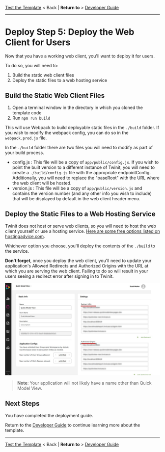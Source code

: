 [Test the Template](./d4-test.md) < Back | **Return to** > [Developer Guide](../README.md)

---

# Deploy Step 5: Deploy the Web Client for Users

Now that you have a working web client, you'll want to deploy it for users.

To do so, you will need to:

1. Build the static web client files
2. Deploy the static files to a web hosting service

## Build the Static Web Client Files

1. Open a terminal window in the directory in which you cloned the template code
2. Run ```npm run build```

This will use Webpack to build deployable static files in the ```./build``` folder. If you wish to modify the webpack config, you can do so in the ```webpack.prod.js``` file.

In the ```./build``` folder there are two files you will need to modify as part of your build process.

* config.js : This file will be a copy of ```app/public/config.js```. If you wish to point the built version to a different instance of Twinit, you will need to create a ```./build/config.js``` file with the appropriate endpointConfig. Additionally, you will need to replace the "baseRoot" with the URL where the web client will be hosted.
* version.js : This file will be a copy of ```app/public/version.js``` and contains the version number (and any other info you wish to include) that will be displayed by default in the web client header menu.

## Deploy the Static Files to a Web Hosting Service

Twinit does not host or serve web clients, so you will need to host the web client yourself or use a hosting service. [Here are some free options listed on hostingadvice.com](https://www.hostingadvice.com/how-to/best-static-web-hosting/#free).

Whichever option you choose, you'll deploy the contents of the ```./build``` to the service.

**Don't forget**, once you deploy the web client, you'll need to update your application's Allowed Redirects and Authorized Origins with the URL at which you are serving the web client. Failing to do so will result in your users seeing a redirect error after signing in to Twinit.

![redirects orgins](../../img/redirects-origins.jpg)

> **Note**: Your application will not likely have a name other than Quick Model View.

## Next Steps

You have completed the deployment guide.

Return to the [Developer Guide](../README.md) to continue learning more about the template.

---
[Test the Template](./d4-test.md) < Back | **Return to** > [Developer Guide](../README.md)